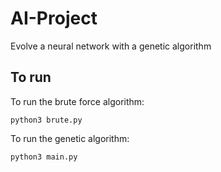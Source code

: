 # AI-Project
Evolve a neural network with a genetic algorithm



## To run

To run the brute force algorithm:

```python3 brute.py```

To run the genetic algorithm:

```python3 main.py```
